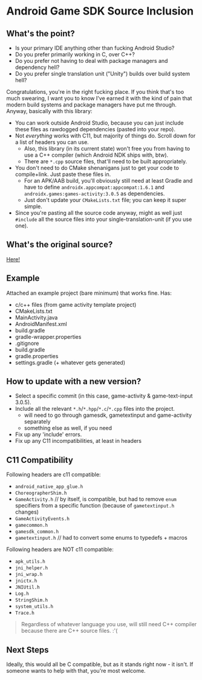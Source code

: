 # Android Game SDK Source Inclusion

## What's the point?

- Is your primary IDE anything other than fucking Android Studio?
- Do you prefer primarily working in C, over C++?
- Do you prefer not having to deal with package managers and dependency hell?
- Do you prefer single translation unit ("Unity") builds over build system hell?

Congratulations, you're in the right fucking place.
If you think that's too much swearing, I want you to know I've earned it with the kind of pain that modern build systems and package managers have put me through.
Anyway, basically with this library:
- You can work outside Android Studio, because you can just include these files as rawdogged dependencies (pasted into your repo).
- Not _everything_ works with C11, but majority of things do. Scroll down for a list of headers you can use.
  - Also, this library (in its current state) won't free you from having to use a C++ compiler (which Android NDK ships with, btw).
  - There are `*.cpp` source files, that'll need to be built appropriately.
- You don't need to do CMake shenanigans just to get your code to compile+link. Just paste these files in.
  - For an APK/AAB build, you'll obviously still need at least Gradle and have to define `androidx.appcompat:appcompat:1.6.1` and `androidx.games:games-activity:3.0.5` as dependencies.
  - Just don't update your `CMakeLists.txt` file; you can keep it super simple.
- Since you're pasting all the source code anyway, might as well just `#include` all the source files into your single-translation-unit (if you use one).

## What's the original source?

[Here!](https://android.googlesource.com/platform/frameworks/opt/gamesdk/+/b2f7b2462b6969c79f6d6999e3e62816436b3585)

## Example

Attached an example project (bare minimum) that works fine.
Has:
- c/c++ files (from game activity template project)
- CMakeLists.txt
- MainActivity.java
- AndroidManifest.xml
- build.gradle
- gradle-wrapper.properties
- .gitignore
- build.gradle
- gradle.properties
- settings.gradle
(+ whatever gets generated)

## How to update with a new version?

- Select a specific commit (in this case, game-activity & game-text-input 3.0.5).
- Include all the relevant `*.h`/`*.hpp`/`*.c`/`*.cpp` files into the project.
  - will need to go through gamesdk, gametextinput and game-activity separately
  - something else as well, if you need
- Fix up any 'include' errors.
- Fix up any C11 incompatibilities, at least in headers

## C11 Compatibility

Following headers are c11 compatible:
- `android_native_app_glue.h`
- `ChoreographerShim.h`
- `GameActivity.h` // by itself, is compatible, but had to remove `enum` specifiers from a specific function (because of `gametextinput.h` changes)
- `GameActivityEvents.h`
- `gamecommon.h`
- `gamesdk_common.h`
- `gametextinput.h` // had to convert some enums to typedefs + macros

Following headers are NOT c11 compatible:
- `apk_utils.h`
- `jni_helper.h`
- `jni_wrap.h`
- `jnictx.h`
- `JNIUtil.h`
- `Log.h`
- `StringShim.h`
- `system_utils.h`
- `Trace.h`

> Regardless of whatever language you use, will still need C++ compiler because there are C++ source files. :'(

## Next Steps

Ideally, this would all be C compatible, but as it stands right now - it isn't.
If someone wants to help with that, you're most welcome.

